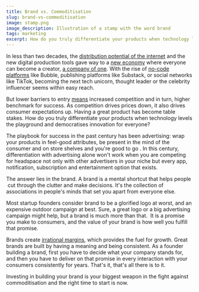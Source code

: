 ```yaml
---
title: Brand vs. Commoditisation
slug: brand-vs-commoditisation
image: stamp.png
image_description: Illustration of a stamp with the word brand
tags: marketing
excerpt: How do you truly differentiate your products when technology levels the playground and democratises innovation for everyone?
---
```


In less than two decades, the [distribution potential of the internet](https://www.wired.com/2004/10/tail/) and the new digital production tools gave way to a [new economy](https://www.wired.com/1997/09/newrules/) where everyone can become a creator, [a company of one](https://ofone.co). With the rise of [no-code platforms](https://en.wikipedia.org/wiki/No-code_development_platform) like Bubble, publishing platforms like Substack, or social networks like TikTok, becoming the next tech unicorn, thought leader or the celebrity influencer seems within easy reach.

But lower barriers to entry [means](meas) increased competition and in turn, higher benchmark for success. As competition drives prices down, it also drives consumer expectations up. Having a great product has become table stakes. How do you truly differentiate your products when technology levels the playground and democratises innovation for everyone?

The playbook for success in the past century has been advertising: wrap your products in feel-good attributes, be present in the mind of the consumer and on store shelves and you're good to go . In this century, differentiation with advertising alone won't work when you are competing for headspace not only with other advertisers in your niche but every app, notification, subscription and entertainment option that exists.

The answer lies in the brand. A brand is a mental shortcut that helps people  cut through the clutter and make decisions. It's the collection of associations in people's minds that set you apart from everyone else.

Most startup founders consider brand to be a glorified logo at worst, and an expensive outdoor campaign at best. Sure, a great logo or a big advertising campaign might help, but a brand is much more than that.  It is a promise you make to consumers, and the value of your brand is how well you fulfill that promise.

Brands create [irrational margins](https://www.strategyandsourdough.com/episodes/startup-brand-with-oliver-lo-vp-marketing-at-sequoia-capital), which provides the fuel for growth. Great brands are built by having a meaning and being consistent. As a founder building a brand, first you have to decide what your company stands for, and then you have to deliver on that promise in every interaction with your consumers consistently for years. That's it, that's all there is to it.

Investing in building your brand is your biggest weapon in the fight against commoditisation and the right time to start is now.
